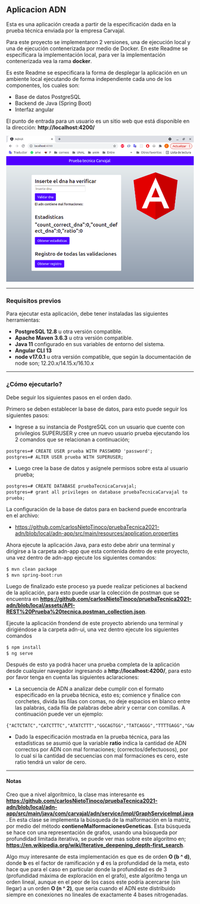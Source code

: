## Aplicacion ADN

Esta es una aplicación creada a partir de la especificación dada en la prueba técnica enviada por la empresa Carvajal.

Para este proyecto se implementaron 2 versiones, una de ejecución local y una de ejecución contenerizada por medio de Docker. En este Readme se especificara la implementación local, para ver la implementación contenerizada vea la rama **docker**.

Es este Readme se especificara la forma de desplegar la aplicación en un ambiente local ejecutando de forma independiente cada uno de los componentes, los cuales son:

- Base de datos PostgreSQL
- Backend de Java (Spring Boot)
- Interfaz angular

El punto de entrada para un usuario es un sitio web que está disponible en la dirección: **http://localhost:4200/**

![ADN](https://github.com/carlosNietoTinoco/pruebaTecnica2021-adn/blob/local/assets/adn-ui.png)


---

### Requisitos previos

Para ejecutar esta aplicación, debe tener instaladas las siguientes herramientas:

- **PostgreSQL 12.8** u otra versión compatible.
- **Apache Maven 3.6.3** u otra versión compatible.
- **Java 11** configurado en sus variables de entorno del sistema.
- **Angular CLI 13**
- **node v17.0.1** u otra versión compatible, que según la documentación de node son; 12.20.x/14.15.x/16.10.x

---

### ¿Cómo ejecutarlo?

Debe seguir los siguientes pasos en el orden dado.

Primero se deben establecer la base de datos, para esto puede seguir los siguientes pasos:

- Ingrese a su instancia de PostgreSQL con un usuario que cuente con privilegios SUPERUSER y cree un nuevo usuario prueba ejecutando los 2 comandos que se relacionan a continuación;

```
postgres=# CREATE USER prueba WITH PASSWORD 'password';
postgres=# ALTER USER prueba WITH SUPERUSER;
```

- Luego cree la base de datos y asígnele permisos sobre esta al usuario prueba;

```
postgres=# CREATE DATABASE pruebaTecnicaCarvajal;
postgres=# grant all privileges on database pruebaTecnicaCarvajal to prueba;
```
La configuración de la base de datos para en backend puede encontrarla en el archivo: 

- https://github.com/carlosNietoTinoco/pruebaTecnica2021-adn/blob/local/adn-app/src/main/resources/application.properties

Ahora ejecute la aplicación Java, para esto debe abrir una terminal y dirigirse a la carpeta adn-app que esta contenida dentro de este proyecto, una vez dentro de adn-app ejecute los siguientes comandos:

```
$ mvn clean package
$ mvn spring-boot:run
```
Luego de finalizado este proceso ya puede realizar peticiones al backend de la aplicación, para esto puede usar la colección de postman que se encuentra en **https://github.com/carlosNietoTinoco/pruebaTecnica2021-adn/blob/local/assets/API-REST%20Prueba%20tecnica.postman_collection.json**.

Ejecute la aplicación frondend de este proyecto abriendo una terminal y dirigiéndose a la carpeta adn-ui, una vez dentro ejecute los siguientes comandos

```
$ npm install
$ ng serve
```

Después de esto ya podrá hacer una prueba completa de la aplicación desde cualquier navegador ingresando a **http://localhost:4200/**, para esto por favor tenga en cuenta las siguientes aclaraciones:

- La secuencia de ADN a analizar debe cumplir con el formato especificado en la prueba técnica, esto es; comience y finalice con corchetes, divida las filas con comas, no deje espacios en blanco entre las palabras, cada fila de palabras debe abrir y cerrar con comillas. A continuación puede ver un ejemplo:

```
{"ACTCTATC","CATCTTTC","ATATCTTT","GGCAGTGG","TATCAGGG","TTTTGAGG","GAATGGAC","TGGTTGCT"}
```

- Dado la especificación mostrada en la prueba técnica, para las estadísticas se asumió que la variable **ratio** indica la cantidad de ADN correctos por ADN con mal formaciones; (correctos/defectuosos), por lo cual si la cantidad de secuencias con mal formaciones es cero, este ratio tendrá un valor de cero.

---

#### Notas

Creo que a nivel algorítmico, la clase mas interesante es **https://github.com/carlosNietoTinoco/pruebaTecnica2021-adn/blob/local/adn-app/src/main/java/com/carvajal/adn/service/impl/GraphServiceImpl.java**. En esta clase se implementa la búsqueda de la malformación en la matriz, por medio del método **contieneMalformacionesGeneticas**. Esta búsqueda se hace con una representación de grafos, usando una búsqueda por profundidad limitada iterativa, se puede ver mas sobre este algoritmo en; **https://en.wikipedia.org/wiki/Iterative_deepening_depth-first_search**.

Algo muy interesante de esta implementación es que es de orden **O (b ^ d)**, donde **b** es el factor de ramificación y **d** es la profundidad de la meta, esto hace que para el caso en particular donde la profundidad es de 3 (profundidad máxima de exploración en el grafo), este algoritmo tenga un orden lineal, aunque en el peor de los casos este podría acercarse (sin llegar) a un orden **O (n ^ 2)**, que seria cuando el ADN este distribuido siempre en conexiones no lineales de exactamente 4 bases nitrogenadas.

